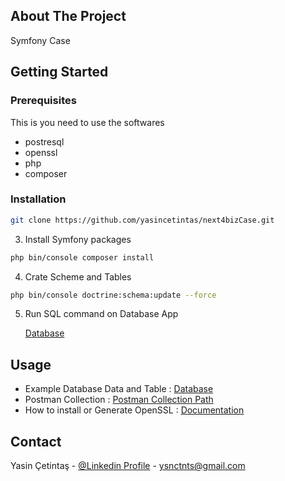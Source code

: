 
<!-- ABOUT THE PROJECT -->
## About The Project
Symfony Case


<!-- GETTING STARTED -->
## Getting Started
### Prerequisites

This is  you need to use the softwares
* postresql
* openssl
* php
* composer

### Installation

```sh
git clone https://github.com/yasincetintas/next4bizCase.git
```
3. Install Symfony packages
```sh
php bin/console composer install
```
4. Crate Scheme and Tables
```sh
php bin/console doctrine:schema:update --force
```

5. Run SQL command on Database App
   
   [Database](https://drive.google.com/drive/folders/1zEOHb7EkXZOEFr1a-alKNyxgjOWsDmlc?usp=sharing)



<!-- USAGE EXAMPLES -->
## Usage

* Example Database Data and Table : [Database](https://drive.google.com/drive/folders/1zEOHb7EkXZOEFr1a-alKNyxgjOWsDmlc?usp=sharing)
* Postman Collection : [Postman Collection Path](https://github.com/yasincetintas/next4bizCase/blob/master/postman/Next4biz.postman_collection.json)
* How to install or Generate OpenSSL : [Documentation](https://emirkarsiyakali.com/implementing-jwt-authentication-to-your-api-platform-application-885f014d3358?source=social.tw )

<!-- CONTACT -->
## Contact

Yasin Çetintaş - [@Linkedin  Profile](https://www.linkedin.com/in/yasincetintas/) - ysnctnts@gmail.com


